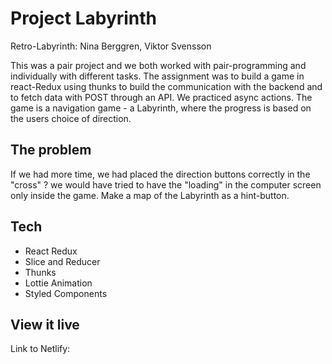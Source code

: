 # Project Labyrinth

Retro-Labyrinth: Nina Berggren, Viktor Svensson

This was a pair project and we both worked with pair-programming and individually with different tasks.
The assignment was to build a game in react-Redux using thunks to build the communication with the backend and to fetch data with POST through an API. We practiced async actions. The game is a navigation game - a Labyrinth, where the progress is based on the users choice of direction. 

<!-- Replace this readme with your own information about your project.

Start by briefly describing the assignment in a sentence or two. Keep it short and to the point. -->

## The problem

<!-- Describe how you approached to problem, and what tools and techniques you used to solve it. How did you plan? What technologies did you use?  -->

If we had more time, we had placed the direction buttons correctly in the "cross" ?
we would have tried to have the "loading" in the computer screen only inside the game.
Make a map of the Labyrinth as a hint-button.
## Tech
- React Redux
- Slice and Reducer
- Thunks
- Lottie Animation
- Styled Components
## View it live

Link to Netlify:
